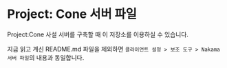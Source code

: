# Project: Cone 서버 파일
Project:Cone 사설 서버를 구축할 때 이 저장소를 이용하실 수 있습니다.

지금 읽고 계신 README.md 파일을 제외하면 `클라이언트 설정 > 보조 도구 > Nakama 서버 파일`의 내용과 동일합니다.
